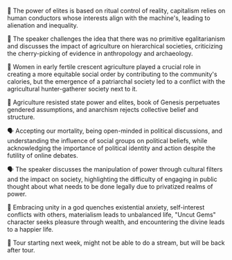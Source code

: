 📝 The power of elites is based on ritual control of reality, capitalism relies on human conductors whose interests align with the machine's, leading to alienation and inequality.

👩 The speaker challenges the idea that there was no primitive egalitarianism and discusses the impact of agriculture on hierarchical societies, criticizing the cherry-picking of evidence in anthropology and archaeology.

🌾 Women in early fertile crescent agriculture played a crucial role in creating a more equitable social order by contributing to the community's calories, but the emergence of a patriarchal society led to a conflict with the agricultural hunter-gatherer society next to it.

🌾 Agriculture resisted state power and elites, book of Genesis perpetuates gendered assumptions, and anarchism rejects collective belief and structure.

🗣️ Accepting our mortality, being open-minded in political discussions, and understanding the influence of social groups on political beliefs, while acknowledging the importance of political identity and action despite the futility of online debates.

🗣️ The speaker discusses the manipulation of power through cultural filters and the impact on society, highlighting the difficulty of engaging in public thought about what needs to be done legally due to privatized realms of power.

📝 Embracing unity in a god quenches existential anxiety, self-interest conflicts with others, materialism leads to unbalanced life, "Uncut Gems" character seeks pleasure through wealth, and encountering the divine leads to a happier life.

👋 Tour starting next week, might not be able to do a stream, but will be back after tour.

